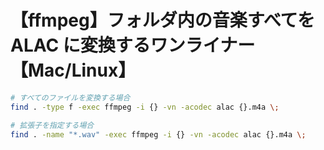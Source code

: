 # 【ffmpeg】フォルダ内の音楽すべてを ALAC に変換するワンライナー【Mac/Linux】

```bash
# すべてのファイルを変換する場合
find . -type f -exec ffmpeg -i {} -vn -acodec alac {}.m4a \;

# 拡張子を指定する場合
find . -name "*.wav" -exec ffmpeg -i {} -vn -acodec alac {}.m4a \;
```
